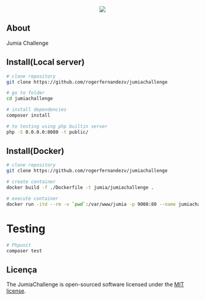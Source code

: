 <p align="center"><img src="https://ng.jumia.is/cms/jumialogonew.png"></p>

## About

Jumia Challenge

## Install(Local server)

```bash
# clone repository
git clone https://github.com/rogerfernandezv/jumiachallenge

# go to folder
cd jumiachallenge

# install dependencies
composer install

# to testing using php builtin server
php -S 0.0.0.0:8080 -t public/

```
## Install(Docker)

```bash
# clone repository
git clone https://github.com/rogerfernandezv/jumiachallenge

# create container
docker build -f ./Dockerfile -t jumia/jumiachallenge .

# execute container
docker run -itd --rm -v `pwd`:/var/www/jumia -p 9008:80 --name jumiachallenge.local jumia/jumiachallenge:latest

```

# Testing
```bash
# Phpunit
composer test

```

## Licença

The JumiaChallenge is open-sourced software licensed under the [MIT license](https://opensource.org/licenses/MIT).
